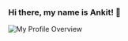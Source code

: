 
### Hi there, my name is Ankit! 👋

<!--
![](https://komarev.com/ghpvc/?username=DreamPearl&style=flat-square&color=blue)
[![LinkedIn Badge](https://img.shields.io/badge/LinkedIn-Profile-informational?style=flat&logo=linkedin&logoColor=white&color=blue)](https://www.linkedin.com/in/dreampearl/)
[![Twitter Badge](https://img.shields.io/badge/Twitter-Profile-informational?style=flat&logo=twitter&logoColor=white&color=blue)](https://twitter.com/IAmDreamPearl)
[![DockerHub Badge](https://badgen.net/badge/DockerHub/Profile/blue?icon=docker)](https://hub.docker.com/u/dreampearl)
[![G-Mail Badge](https://img.shields.io/badge/-Gmail-EA4335?style=flat-square&logo=Gmail&logoColor=white&color=red)](mailto://rakhi.cs61@gmail.com)
[![Blog Badge](https://img.shields.io/badge/Blog-FF5722?style=flat-square&logo=blogger&logoColor=white&color=blue)](https://rakhiroriya.wordpress.com/)
[![Medium Badge](https://img.shields.io/badge/Medium-12100E?style=flat-square&logo=medium&logoColor=white&color=black)](https://rakhiroriya.medium.com/)
-->

![My Profile Overview](https://github-readme-stats.vercel.app/api?username=hacquees&show_icons=true&theme=blue-green&count_private=true)

<!-- **DreamPearl/DreamPearl** is a ✨ _special_ ✨ repository because its `README.md` (this file) appears on your GitHub profile.

Here are some ideas to get you started:

- 🔭 I’m currently working on ...
- 🌱 I’m currently learning ...
- 👯 I’m looking to collaborate on ...
- 🤔 I’m looking for help with ...
- 💬 Ask me about ...
- 📫 How to reach me: ...
- 😄 Pronouns: ...
- ⚡ Fun fact: ... 

![Most used languages in my Github Account](https://github-readme-stats.vercel.app/api/top-langs/?username=DreamPearl&layout=compact&theme=gotham&count_private=true)

-->

